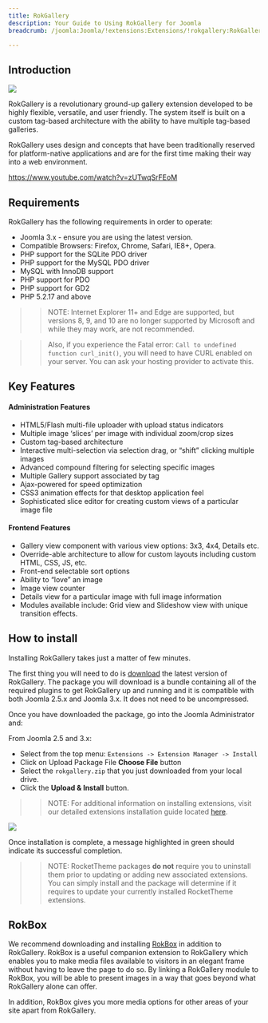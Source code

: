 ```yaml
---
title: RokGallery
description: Your Guide to Using RokGallery for Joomla
breadcrumb: /joomla:Joomla/!extensions:Extensions/!rokgallery:RokGallery

---
```


Introduction
-----
![][rokgallery]

RokGallery is a revolutionary ground-up gallery extension developed to be highly flexible, versatile, and user friendly. The system itself is built on a custom tag-based architecture with the ability to have multiple tag-based galleries.

RokGallery uses design and concepts that have been traditionally reserved for platform-native applications and are for the first time making their way into a web environment.

https://www.youtube.com/watch?v=zUTwqSrFEoM

Requirements
------------

RokGallery has the following requirements in order to operate:

* Joomla 3.x - ensure you are using the latest version.
* Compatible Browsers: Firefox, Chrome, Safari, IE8+, Opera.
* PHP support for the SQLite PDO driver
* PHP support for the MySQL PDO driver
* MySQL with InnoDB support
* PHP support for PDO
* PHP support for GD2
* PHP 5.2.17 and above

>> NOTE: Internet Explorer 11+ and Edge are supported, but versions 8, 9, and 10 are no longer supported by Microsoft and while they may work, are not recommended.

>> Also, if you experience the Fatal error: `Call to undefined function curl_init()`, you will need to have CURL enabled on your server. You can ask your hosting provider to activate this.

Key Features
------------

#### Administration Features
* HTML5/Flash multi-file uploader with upload status indicators
* Multiple image ‘slices’ per image with individual zoom/crop sizes
* Custom tag-based architecture
* Interactive multi-selection via selection drag, or “shift” clicking multiple images
* Advanced compound filtering for selecting specific images
* Multiple Gallery support associated by tag
* Ajax-powered for speed optimization
* CSS3 animation effects for that desktop application feel
* Sophisticated slice editor for creating custom views of a particular image file

#### Frontend Features

* Gallery view component with various view options: 3x3, 4x4, Details etc.
* Override-able architecture to allow for custom layouts including custom HTML, CSS, JS, etc.
* Front-end selectable sort options
* Ability to “love” an image
* Image view counter
* Details view for a particular image with full image information
* Modules available include: Grid view and Slideshow view with unique transition effects.

How to install
--------------

Installing RokGallery takes just a matter of few minutes.

The first thing you will need to do is [download][download] the latest version of RokGallery. The package you will download is a bundle containing all of the required plugins to get RokGallery up and running and it is compatible with both Joomla 2.5.x and Joomla 3.x. It does not need to be uncompressed. 

Once you have downloaded the package, go into the Joomla Administrator and:

From Joomla 2.5 and 3.x:

* Select from the top menu: `Extensions -> Extension Manager -> Install`
* Click on Upload Package File **Choose File** button
* Select the `rokgallery.zip` that you just downloaded from your local drive.
* Click the **Upload & Install** button.

>> NOTE: For additional information on installing extensions, visit our detailed extensions installation guide located [here][install].

![][rokgallery_install_1]

Once installation is complete, a message highlighted in green should indicate its successful completion.

>> NOTE: RocketTheme packages **do not** require you to uninstall them prior to updating or adding new associated extensions. You can simply install and the package will determine if it requires to update your currently installed RocketTheme extensions.

RokBox
-----

We recommend downloading and installing [RokBox][rokbox] in addition to RokGallery. RokBox is a useful companion extension to RokGallery which enables you to make media files available to visitors in an elegant frame without having to leave the page to do so. By linking a RokGallery module to RokBox, you will be able to present images in a way that goes beyond what RokGallery alone can offer.

In addition, RokBox gives you more media options for other areas of your site apart from RokGallery.

[featured]: assets/roksprocket-layout.jpeg
[download]: http://www.rockettheme.com/extensions-downloads/club/2216-rokgallery
[install]: ../../platform/extensions.md#how-to-install-an-extension
[rokgallery]: assets/rokgallery.jpeg
[rokgallery_install_1]: assets/rokgallery_install_1.jpeg
[details]: assets/RokStock_details.jpeg
[rokbox]: ../rokbox/

